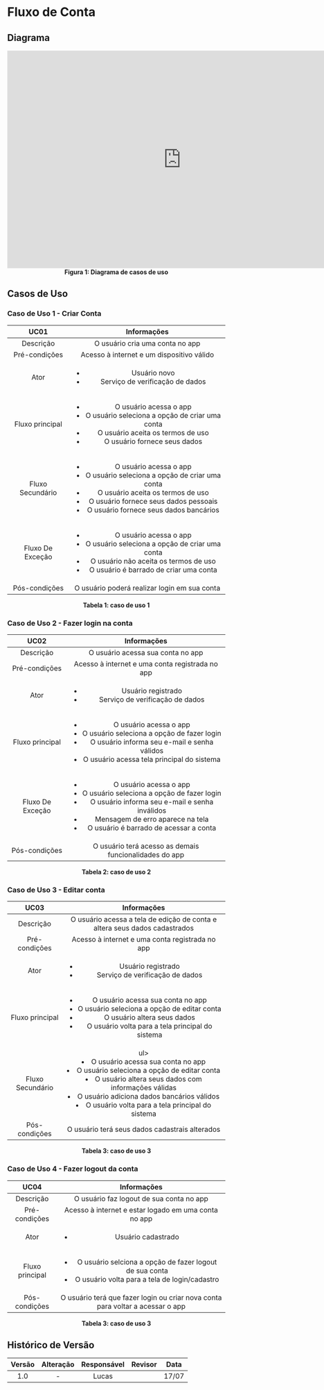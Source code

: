 # Fluxo de Conta

## Diagrama 

<iframe style="border: 1px solid rgba(0, 0, 0, 0.1);" width="800" height="500" src="https://www.figma.com/embed?embed_host=share&url=https%3A%2F%2Fwww.figma.com%2Ffile%2FR4iYxZgfl8foolUpTcSHZo%2FUntitled%3Fnode-id%3D0%253A1" allowfullscreen></iframe>

<figcaption align='center'>
    <b>Figura 1: Diagrama de casos de uso</b>
</figcaption>

## Casos de Uso

### Caso de Uso 1 - Criar Conta

<center>

| UC01 | Informações | 
| :----: | :------:|
| Descrição | O usuário cria uma conta no app |
| Pré-condições | Acesso à internet e um dispositivo válido |
| Ator | <ul><li>Usuário novo</li> <li>Serviço de verificação de dados</li></ul> |
| Fluxo principal | <ul><li>O usuário acessa o app</li><li>O usuário seleciona a opção de criar uma conta</li><li>O usuário aceita os termos de uso</li><li>O usuário fornece seus dados</li></ul> |
| Fluxo Secundário | <ul><li>O usuário acessa o app</li><li>O usuário seleciona a opção de criar uma conta</li><li>O usuário aceita os termos de uso</li><li>O usuário fornece seus dados pessoais</li><li>O usuário fornece seus dados bancários</li></ul> |
| Fluxo De Exceção | <ul><li>O usuário acessa o app</li><li>O usuário seleciona a opção de criar uma conta</li><li>O usuário não aceita os termos de uso</li><li>O usuário é barrado de criar uma conta</li></ul> |
| Pós-condições | O usuário poderá realizar login em sua conta |

</center>

<figcaption align='center'>
    <b>Tabela 1: caso de uso 1</b>
</figcaption>

### Caso de Uso 2 - Fazer login na conta

<center>

| UC02 | Informações | 
| :----: | :------:|
| Descrição | O usuário acessa sua conta no app |
| Pré-condições | Acesso à internet e uma conta registrada no app |
| Ator | <ul><li>Usuário registrado</li> <li>Serviço de verificação de dados</li></ul> |
| Fluxo principal | <ul><li>O usuário acessa o app</li><li>O usuário seleciona a opção de fazer login</li><li>O usuário informa seu e-mail e senha válidos</li><li>O usuário acessa tela principal do sistema</li></ul> |
| Fluxo De Exceção | <ul><li>O usuário acessa o app</li><li>O usuário seleciona a opção de fazer login</li><li>O usuário informa seu e-mail e senha inválidos</li><li>Mensagem de erro aparece na tela</li><li>O usuário é barrado de acessar a conta</li></ul> |
| Pós-condições | O usuário terá acesso as demais funcionalidades do app |

</center>

<figcaption align='center'>
    <b>Tabela 2: caso de uso 2</b>
</figcaption>

### Caso de Uso 3 - Editar conta

<center>

| UC03 | Informações | 
| :----: | :------:|
| Descrição | O usuário acessa a tela de edição de conta e altera seus dados cadastrados |
| Pré-condições | Acesso à internet e uma conta registrada no app |
| Ator | <ul><li>Usuário registrado</li> <li>Serviço de verificação de dados</li></ul> |
| Fluxo principal | <ul><li>O usuário acessa sua conta no app</li><li>O usuário seleciona a opção de editar conta</li><li>O usuário altera seus dados</li><li>O usuário volta para a tela principal do sistema</li></ul> |
| Fluxo Secundário | ul><li>O usuário acessa sua conta no app</li><li>O usuário seleciona a opção de editar conta</li><li>O usuário altera seus dados com informações válidas</li><li>O usuário adiciona dados bancários válidos</li><li>O usuário volta para a tela principal do sistema</li></ul> |
| Pós-condições | O usuário terá seus dados cadastrais alterados |

</center>

<figcaption align='center'>
    <b>Tabela 3: caso de uso 3</b>
</figcaption>

### Caso de Uso 4 - Fazer logout da conta

<center>

| UC04 | Informações | 
| :----: | :------:|
| Descrição | O usuário faz logout de sua conta no app |
| Pré-condições | Acesso à internet e estar logado em uma conta no app |
| Ator | <ul><li>Usuário cadastrado</li></ul> |
| Fluxo principal | <ul><li>O usuário selciona a opção de fazer logout de sua conta</li><li>O usuário volta para a tela de login/cadastro</li></ul> |
| Pós-condições | O usuário terá que fazer login ou criar nova conta para voltar a acessar o app |

</center>

<figcaption align='center'>
    <b>Tabela 3: caso de uso 3</b>
</figcaption>

## Histórico de Versão

| Versão |                Alteração               | Responsável |         Revisor        |  Data |
|:------:|:--------------------------------------:|:-----------:|:----------------------:|:-----:|
|   1.0  |                    -                   |    Lucas |  | 17/07 |